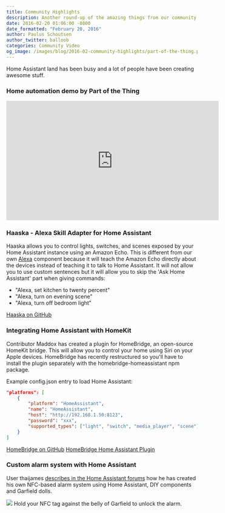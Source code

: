 ```yaml
---
title: Community Highlights
description: Another round-up of the amazing things from our community including Alexa Lightning skill and HomeKit integration.
date: 2016-02-20 01:06:00 -0800
date_formatted: "February 20, 2016"
author: Paulus Schoutsen
author_twitter: balloob
categories: Community Video
og_image: /images/blog/2016-02-community-highlights/part-of-the-thing.png
---
```


Home Assistant land has been busy and a lot of people have been creating awesome stuff.

### Home automation demo by Part of the Thing

<div class='videoWrapper'>
<iframe width="560" height="315" src="https://www.youtube.com/embed/Mc_29EC3aZw" frameborder="0" allowfullscreen></iframe>
</div>

### Haaska - Alexa Skill Adapter for Home Assistant

Haaska allows you to control lights, switches, and scenes exposed by your Home Assistant instance using an Amazon Echo. This is different from our own [Alexa](/integrations/alexa/) component because it will teach the Amazon Echo directly about the devices instead of teaching it to talk to Home Assistant. It will not allow you to use custom sentences but it will allow you to skip the 'Ask Home Assistant' part when giving commands:

 - "Alexa, set kitchen to twenty percent"
 - "Alexa, turn on evening scene"
 - "Alexa, turn off bedroom light"

[Haaska on GitHub](https://github.com/auchter/haaska)

### Integrating Home Assistant with HomeKit

Contributor Maddox has created a plugin for HomeBridge, an open-source HomeKit bridge. This will allow you to control your home using Siri on your Apple devices. HomeBridge has recently restructured so you'll have to install the plugin separately with the homebridge-homeassistant npm package.

Example config.json entry to load Home Assistant:

```json
"platforms": [
    {
        "platform": "HomeAssistant",
        "name": "HomeAssistant",
        "host": "http://192.168.1.50:8123",
        "password": "xxx",
        "supported_types": ["light", "switch", "media_player", "scene"]
    }
]
```

[HomeBridge on GitHub](https://github.com/nfarina/homebridge)
[HomeBridge Home Assistant Plugin](https://github.com/maddox/homebridge-homeassistant)

### Custom alarm system with Home Assistant

User thaijames [describes in the Home Assistant forums](https://community.home-assistant.io/t/controlling-house-alarm-from-ha/67) how he has created his own NFC-based alarm system using Home Assistant, DIY components and Garfield dolls.

<p class='img'>
<img src='/images/blog/2016-02-community-highlights/garfield-nfc.png'>
Hold your NFC tag against the belly of Garfield to unlock the alarm.
</p>
